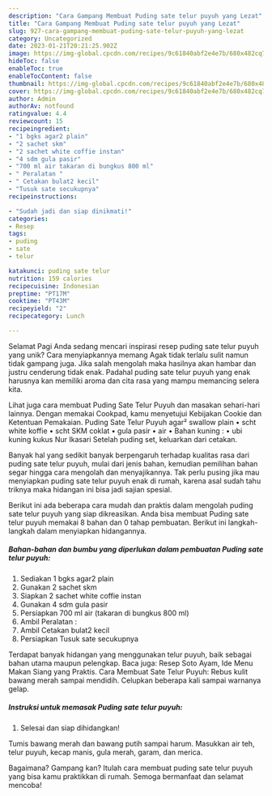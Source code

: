 ```yaml
---
description: "Cara Gampang Membuat Puding sate telur puyuh yang Lezat"
title: "Cara Gampang Membuat Puding sate telur puyuh yang Lezat"
slug: 927-cara-gampang-membuat-puding-sate-telur-puyuh-yang-lezat
category: Uncategorized
date: 2023-01-21T20:21:25.902Z
image: https://img-global.cpcdn.com/recipes/9c61840abf2e4e7b/680x482cq70/puding-sate-telur-puyuh-foto-resep-utama.jpg
hideToc: false
enableToc: true
enableTocContent: false
thumbnail: https://img-global.cpcdn.com/recipes/9c61840abf2e4e7b/680x482cq70/puding-sate-telur-puyuh-foto-resep-utama.jpg
cover: https://img-global.cpcdn.com/recipes/9c61840abf2e4e7b/680x482cq70/puding-sate-telur-puyuh-foto-resep-utama.jpg
author: Admin
authorAv: notfound
ratingvalue: 4.4
reviewcount: 15
recipeingredient:
- "1 bgks agar2 plain"
- "2 sachet skm"
- "2 sachet white coffie instan"
- "4 sdm gula pasir"
- "700 ml air takaran di bungkus 800 ml"
- " Peralatan "
- " Cetakan bulat2 kecil"
- "Tusuk sate secukupnya"
recipeinstructions:

- "Sudah jadi dan siap dinikmati!"
categories:
- Resep
tags:
- puding
- sate
- telur

katakunci: puding sate telur 
nutrition: 159 calories
recipecuisine: Indonesian
preptime: "PT17M"
cooktime: "PT43M"
recipeyield: "2"
recipecategory: Lunch

---
```



Selamat Pagi Anda sedang mencari inspirasi resep puding sate telur puyuh yang unik? Cara menyiapkannya memang Agak tidak terlalu sulit namun tidak gampang juga. Jika salah mengolah maka hasilnya akan hambar dan justru cenderung tidak enak. Padahal puding sate telur puyuh yang enak harusnya kan memiliki aroma dan cita rasa yang mampu memancing selera kita.


Lihat juga cara membuat Puding Sate Telur Puyuh dan masakan sehari-hari lainnya. Dengan memakai Cookpad, kamu menyetujui Kebijakan Cookie dan Ketentuan Pemakaian. Puding Sate Telur Puyuh agar² swallow plain • scht white koffie • scht SKM coklat • gula pasir • air • Bahan kuning : • ubi kuning kukus Nur Ikasari Setelah puding set, keluarkan dari cetakan.

Banyak hal yang sedikit banyak berpengaruh terhadap kualitas rasa dari puding sate telur puyuh, mulai dari jenis bahan, kemudian pemilihan bahan segar hingga cara mengolah dan menyajikannya. Tak perlu pusing jika mau menyiapkan puding sate telur puyuh enak di rumah, karena asal sudah tahu triknya maka hidangan ini bisa jadi sajian spesial.


Berikut ini ada beberapa cara mudah dan praktis dalam mengolah puding sate telur puyuh yang siap dikreasikan. Anda bisa membuat Puding sate telur puyuh memakai 8 bahan dan 0 tahap pembuatan. Berikut ini langkah-langkah dalam menyiapkan hidangannya.

<!--inarticleads1-->

##### Bahan-bahan dan bumbu yang diperlukan dalam pembuatan Puding sate telur puyuh:

1. Sediakan 1 bgks agar2 plain
1. Gunakan 2 sachet skm
1. Siapkan 2 sachet white coffie instan
1. Gunakan 4 sdm gula pasir
1. Persiapkan 700 ml air (takaran di bungkus 800 ml)
1. Ambil  Peralatan :
1. Ambil  Cetakan bulat2 kecil
1. Persiapkan Tusuk sate secukupnya


Terdapat banyak hidangan yang menggunakan telur puyuh, baik sebagai bahan utama maupun pelengkap. Baca juga: Resep Soto Ayam, Ide Menu Makan Siang yang Praktis. Cara Membuat Sate Telur Puyuh: Rebus kulit bawang merah sampai mendidih. Celupkan beberapa kali sampai warnanya gelap. 

<!--inarticleads2-->

##### Instruksi untuk memasak Puding sate telur puyuh:


1. Selesai dan siap dihidangkan!

Tumis bawang merah dan bawang putih sampai harum. Masukkan air teh, telur puyuh, kecap manis, gula merah, garam, dan merica. 

Bagaimana? Gampang kan? Itulah cara membuat puding sate telur puyuh yang bisa kamu praktikkan di rumah. Semoga bermanfaat dan selamat mencoba!

